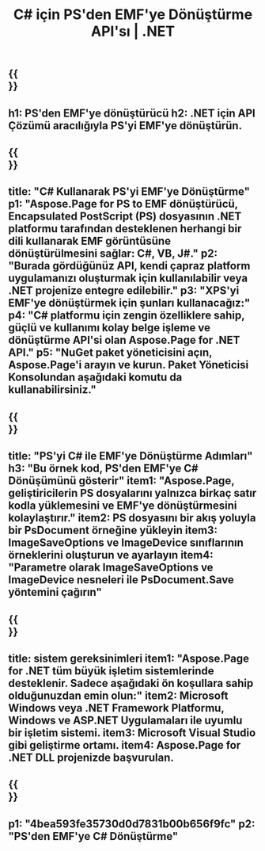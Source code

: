 ﻿---
translation: true
template: /_templates/_conversion-child-net.md
title: C# için PS'den EMF'ye Dönüştürme API'sı | .NET
url: /net/conversion/ps-to-emf/
description: PS'den EMF'ye C# dönüştürme için örnek kod. VB.NET, Asp.NET veya herhangi bir .NET tabanlı uygulama içinde toplu PS dosyalarını EMF'ye dönüştürmek için API örnek kodunu kullanın.
informat: PS
outformat: EMF
otherformats: XPS EPS
---

{{<section banner>}}
---
h1: PS'den EMF'ye dönüştürücü
h2: .NET için API Çözümü aracılığıyla PS'yi EMF'ye dönüştürün.
---

{{<section overview>}}
---
title: "C# Kullanarak PS'yi EMF'ye Dönüştürme"
p1: "Aspose.Page for PS to EMF dönüştürücü, Encapsulated PostScript (PS) dosyasının .NET platformu tarafından desteklenen herhangi bir dili kullanarak EMF görüntüsüne dönüştürülmesini sağlar: C#, VB, J#."
p2: "Burada gördüğünüz API, kendi çapraz platform uygulamanızı oluşturmak için kullanılabilir veya .NET projenize entegre edilebilir."
p3: "XPS'yi EMF'ye dönüştürmek için şunları kullanacağız:"
p4: "C# platformu için zengin özelliklere sahip, güçlü ve kullanımı kolay belge işleme ve dönüştürme API'si olan Aspose.Page for .NET API."
p5: "NuGet paket yöneticisini açın, Aspose.Page'i arayın ve kurun. Paket Yöneticisi Konsolundan aşağıdaki komutu da kullanabilirsiniz."
---

{{<section feature1>}}
---
title: "PS'yi C# ile EMF'ye Dönüştürme Adımları"
h3: "Bu örnek kod, PS'den EMF'ye C# Dönüşümünü gösterir"
item1: "Aspose.Page, geliştiricilerin PS dosyalarını yalnızca birkaç satır kodla yüklemesini ve EMF'ye dönüştürmesini kolaylaştırır."
item2: PS dosyasını bir akış yoluyla bir PsDocument örneğine yükleyin
item3: ImageSaveOptions ve ImageDevice sınıflarının örneklerini oluşturun ve ayarlayın
item4: "Parametre olarak ImageSaveOptions ve ImageDevice nesneleri ile PsDocument.Save yöntemini çağırın"
---

{{<section feature2>}}
---
title: sistem gereksinimleri
item1: "Aspose.Page for .NET tüm büyük işletim sistemlerinde desteklenir. Sadece aşağıdaki ön koşullara sahip olduğunuzdan emin olun:"
item2: Microsoft Windows veya .NET Framework Platformu, Windows ve ASP.NET Uygulamaları ile uyumlu bir işletim sistemi.
item3: Microsoft Visual Studio gibi geliştirme ortamı.
item4: Aspose.Page for .NET DLL projenizde başvurulan.
---

{{<section gist>}}
---
p1: "4bea593fe35730d0d7831b00b656f9fc"
p2: "PS'den EMF'ye C# Dönüştürme"
---

